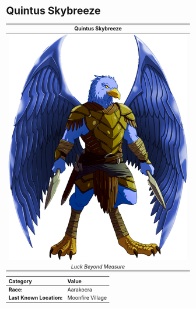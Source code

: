 # Quintus Skybreeze

|Quintus Skybreeze|
| :------: |
|![Artist Rendering](/dnd/img/characters/npc/quintus.png "Artist Rendering")|
|*Luck Beyond Measure*|

| Category					| Value					|
| :------ 		 			| :----- 				|
|**Race:**  				|Aarakocra				|
|**Last Known Location:**	|Moonfire Village		|